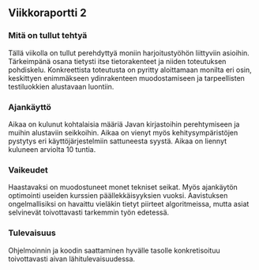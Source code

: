 ## Viikkoraportti 2

### Mitä on tullut tehtyä

Tällä viikolla on tullut perehdyttyä moniin harjoitustyöhön liittyviin asioihin. Tärkeimpänä osana tietysti itse tietorakenteet ja niiden toteutuksen pohdiskelu. Konkreettista toteutusta on pyritty aloittamaan monilta eri osin, keskittyen enimmäkseen ydinrakenteen muodostamiseen ja tarpeellisten testiluokkien alustavaan luontiin.

### Ajankäyttö

Aikaa on kulunut kohtalaisia määriä Javan kirjastoihin perehtymiseen ja muihin alustaviin seikkoihin.  Aikaa on vienyt myös kehitysympäristöjen pystytys eri käyttöjärjestelmiin sattuneesta syystä. Aikaa on liennyt kuluneen arviolta 10 tuntia.

### Vaikeudet

Haastavaksi on muodostuneet monet tekniset seikat. Myös ajankäytön optimointi useiden kurssien päällekkäisyyksien vuoksi. Aavistuksen ongelmallisiksi on havaittu vieläkin tietyt piirteet algoritmeissa, mutta asiat selvinevät toivottavasti tarkemmin työn edetessä.

### Tulevaisuus

Ohjelmoinnin ja koodin saattaminen hyvälle tasolle konkretisoituu toivottavasti aivan lähitulevaisuudessa.